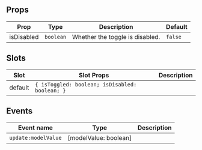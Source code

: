 <!-- This file is automatically generated, do not edit manually. -->

## Props

| Prop | Type | Description | Default |
| ---- | ---- | ----------- | ------- |
| isDisabled | `boolean` | Whether the toggle is disabled. | `false` |

## Slots

| Slot | Slot Props | Description |
| --------- | ---- | ----------- |
| default | `{ isToggled: boolean; isDisabled: boolean; }` |  |

## Events

| Event name | Type | Description |
| ---------- | ---- | ----------- |
| `update:modelValue` | [modelValue: boolean] |  |
